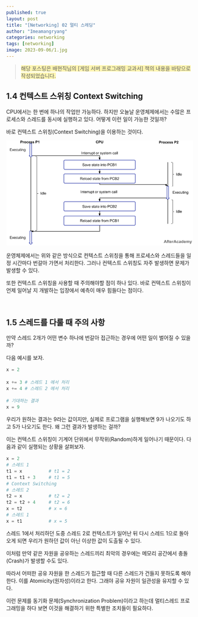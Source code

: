 ```yaml
---
published: true
layout: post
title: "[Networking] 02 멀티 스레딩"
author: "Imeamangryang"
categories: networking
tags: [networking]
image: 2023-09-06/1.jpg
--- 
```


> <span style='background-color: #fff5b1'> 해당 포스팅은 배현직님의 [게임 서버 프로그래밍 교과서] 책의 내용을 바탕으로 작성되었습니다. </span>

## 1.4 컨텍스트 스위칭 Context Switching

CPU에서는 한 번에 하나의 작업만 가능하다. 하지만 오늘날 운영체제에서는 수많은 프로세스와 스레드를 동시에 실행하고 있다. 어떻게 이런 일이 가능한 것일까?

바로 컨텍스트 스위칭(Context Switching)을 이용하는 것이다.

![](/assets/img/2023-09-06/2.png)

운영체제에서는 위와 같은 방식으로 컨텍스트 스위칭을 통해 프로세스와 스레드들을 일정 시간마다 번갈아 가면서 처리한다. 그러나 컨텍스트 스위칭도 자주 발생하면 문제가 발생할 수 있다.

또한 컨텍스트 스위칭을 사용할 때 주의해야할 점이 하나 있다. 바로 컨텍스트 스위칭이 언제 일어날 지 개발하는 입장에서 예측이 매우 힘들다는 점이다.

<br/>

## 1.5 스레드를 다룰 때 주의 사항

만약 스레드 2개가 어떤 변수 하나에 번갈아 접근하는 경우에 어떤 일이 벌어질 수 있을까?

다음 예시를 보자.

```py
x = 2 

x += 3 # 스레드 1 에서 처리
x += 4 # 스레드 2 에서 처리

# 기대하는 결과
x = 9
```
우리가 원하는 결과는 9라는 값이지만, 실제로 프로그램을 실행해보면 9가 나오기도 하고 5가 나오기도 한다. 왜 그런 결과가 발생하는 걸까?

이는 컨텍스트 스위칭이 기계어 단위에서 무작위(Random)하게 일어나기 때문이다. 다음과 같이 실행되는 상황을 살펴보자.

```py
x = 2
# 스레드 1
t1 = x          # t1 = 2
t1 = t1 + 3     # t1 = 5
# Context Switching
# 스레드 2
t2 = x          # t2 = 2
t2 = t2 + 4     # t2 = 6
x = t2          # x = 6
# 스레드 1
x = t1          # x = 5
```
스레드 1에서 처리하던 도중 스레드 2로 컨텍스트가 일어난 뒤 다시 스레드 1으로 돌아오게 되면 우리가 원하던 값이 아닌 이상한 값이 도출될 수 있다.

이처럼 만약 같은 자원을 공유하는 스레드끼리 최악의 경우에는 메모리 공간에서 충돌(Crash)가 발생할 수도 있다.

따라서 어떠한 공유 자원을 한 스레드가 접근할 때 다른 스레드가 건들지 못하도록 해야 한다. 이를 Atomicity(원자성)이라고 한다. 그래야 공유 자원이 일관성을 유지할 수 있다.

이런 문제를 동기화 문제(Synchronization Problem)이라고 하는데 멀티스레드 프로그래밍을 하다 보면 이것을 해결하기 위한 특별한 조치들이 필요하다.
